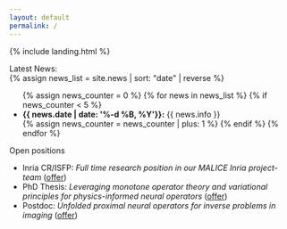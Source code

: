 ```yaml
---
layout: default
permalink: /
---
```


{% include landing.html %}

<div class="newstitle"> Latest News:</div>
{% assign news_list = site.news | sort: "date" | reverse %}

<ul>
{% assign news_counter = 0 %}
{% for news in news_list %}
 {% if news_counter < 5 %}
  <li><b>{{ news.date | date: '%-d %B, %Y'}}:</b> {{ news.info }}</li>
  {% assign news_counter = news_counter | plus: 1 %}
 {% endif %}
{% endfor %}
</ul>

<div class="danger-box-titled">
<span class="title">Open positions</span>
<ul>
<li>Inria CR/ISFP: <em>Full time research position in our MALICE Inria project-team</em> (<a href="https://labhc-malice.github.io/">offer</a>)</li>
<li>PhD Thesis: <em>Leveraging monotone operator theory and variational principles for physics-informed neural operators</em> (<a href="https://jordan-frecon.com/download/thesis/2025-Thesis-LabHC-Physics_informed_Neural_Architecture_Design.pdf">offer</a>)</li>
<li>Postdoc: <em>Unfolded proximal neural operators for inverse problems in imaging</em> (<a href="https://jordan-frecon.com/download/postdoc/2025-Postdoc-LabHC-proxima.pdf">offer</a>)</li>
</ul>
</div>
